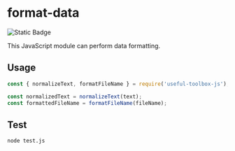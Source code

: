 # format-data
![Static Badge](https://img.shields.io/badge/JavaScript-f7df1e?logo=JavaScript&logoColor=000)

This JavaScript module can perform data formatting.

## Usage
```javascript
const { normalizeText, formatFileName } = require('useful-toolbox-js');

const normalizedText = normalizeText(text);
const formattedFileName = formatFileName(fileName);
```

## Test
```bash
node test.js
```
